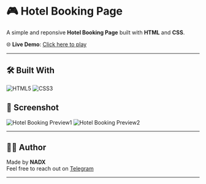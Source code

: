 
# 🎮 Hotel Booking Page

A simple and reponsive **Hotel Booking Page** built with **HTML** and **CSS**.

🌐 **Live Demo**: [Click here to play](https://nadxweb.netlify.app/hotel-booking/)

---

## 🛠️ Built With

![HTML5](https://img.shields.io/badge/-HTML5-E34F26?style=flat-square&logo=html5&logoColor=white)
![CSS3](https://img.shields.io/badge/-CSS3-1572B6?style=flat-square&logo=css3)


## 📸 Screenshot

![Hotel Booking Preview1](https://nadxweb.netlify.app/hotel-booking/images/desktop-view.png)
![Hotel Booking Preview2](https://nadxweb.netlify.app/hotel-booking/images/mobile-view.png)

---

## 👨‍💻 Author

Made  by **NADX**  
Feel free to reach out on [Telegram](https://t.me/nisimp)

---
